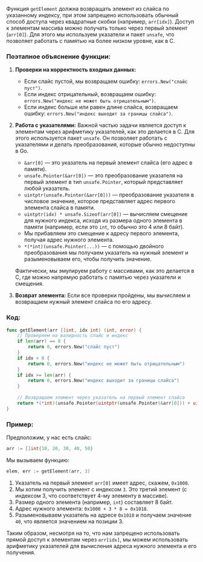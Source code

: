 Функция `getElement` должна возвращать элемент из слайса по указанному индексу, при этом запрещено использовать обычный способ доступа через квадратные скобки (например, `arr[idx]`). Доступ к элементам массива можно получать только через первый элемент (`arr[0]`). Для этого мы используем указатели и пакет `unsafe`, что позволяет работать с памятью на более низком уровне, как в C.

### Поэтапное объяснение функции:

1. **Проверки на корректность входных данных:**
   - Если слайс пустой, мы возвращаем ошибку: `errors.New("слайс пуст")`.
   - Если индекс отрицательный, возвращаем ошибку: `errors.New("индекс не может быть отрицательным")`.
   - Если индекс больше или равен длине слайса, возвращаем ошибку: `errors.New("индекс выходит за границы слайса")`.

2. **Работа с указателями:**
   Важной частью задачи является доступ к элементам через арифметику указателей, как это делается в C. Для этого используется пакет `unsafe`. Он позволяет работать с указателями и делать преобразования, которые обычно недоступны в Go.

   - `&arr[0]` — это указатель на первый элемент слайса (его адрес в памяти).
   - `unsafe.Pointer(&arr[0])` — это преобразование указателя на первый элемент в тип `unsafe.Pointer`, который представляет любой указатель.
   - `uintptr(unsafe.Pointer(&arr[0]))` — преобразование указателя в числовое значение, которое представляет адрес первого элемента слайса в памяти.
   - `uintptr(idx) * unsafe.Sizeof(arr[0])` — вычисляем смещение для нужного индекса, исходя из размера одного элемента в памяти (например, если это `int`, то обычно это 4 или 8 байт).
   - Мы прибавляем это смещение к адресу первого элемента, получая адрес нужного элемента.
   - `*(*int)(unsafe.Pointer(...))` — с помощью двойного преобразования мы получаем указатель на нужный элемент и разыменовываем его, чтобы получить значение.

   Фактически, мы эмулируем работу с массивами, как это делается в C, где можно напрямую работать с памятью через указатели и смещения.

3. **Возврат элемента:**
   Если все проверки пройдены, мы вычисляем и возвращаем нужный элемент слайса по его адресу.

### Код:

```go
func getElement(arr []int, idx int) (int, error) {
    // Проверяем на валидность слайс и индекс
    if len(arr) == 0 {
        return 0, errors.New("слайс пуст")
    }
    if idx < 0 {
        return 0, errors.New("индекс не может быть отрицательным")
    }
    if idx >= len(arr) {
        return 0, errors.New("индекс выходит за границы слайса")
    }
    
    // Возвращаем элемент через указатель на первый элемент слайса
    return *(*int)(unsafe.Pointer(uintptr(unsafe.Pointer(&arr[0])) + uintptr(idx)*unsafe.Sizeof(arr[0]))), nil
}
```

### Пример:

Предположим, у нас есть слайс:

```go
arr := []int{10, 20, 30, 40, 50}
```

Мы вызываем функцию:

```go
elem, err := getElement(arr, 3)
```

1. Указатель на первый элемент `arr[0]` имеет адрес, скажем, `0x1000`.
2. Мы хотим получить элемент с индексом `3`. Это третий элемент (с индексом 3, что соответствует 4-му элементу в массиве).
3. Размер одного элемента (например, `int`) составляет 8 байт.
4. Адрес нужного элемента: `0x1000 + 3 * 8 = 0x1018`.
5. Разыменовываем указатель на адресе `0x1018` и получаем значение `40`, что является значением на позиции 3.

Таким образом, несмотря на то, что нам запрещено использовать прямой доступ к элементам через `arr[idx]`, мы можем использовать арифметику указателей для вычисления адреса нужного элемента и его получения.